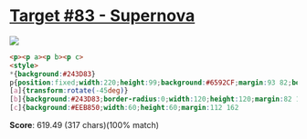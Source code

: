 # [Target #83 - Supernova](https://cssbattle.dev/play/83)

![](https://cssbattle.dev/targets/83.png)

```HTML
<p><p a><p b><p c>
<style>
*{background:#243D83}
p{position:fixed;width:220;height:99;background:#6592CF;margin:93 82;border-radius:50px;transform:rotate(45deg)}
[a]{transform:rotate(-45deg)}
[b]{background:#243D83;border-radius:0;width:120;height:120;margin:82 132}
[c]{background:#EEB850;width:60;height:60;margin:112 162
```

**Score**: 619.49 (317 chars)(100% match)
